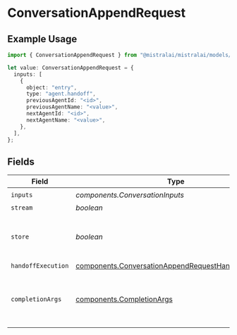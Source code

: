 # ConversationAppendRequest

## Example Usage

```typescript
import { ConversationAppendRequest } from "@mistralai/mistralai/models/components";

let value: ConversationAppendRequest = {
  inputs: [
    {
      object: "entry",
      type: "agent.handoff",
      previousAgentId: "<id>",
      previousAgentName: "<value>",
      nextAgentId: "<id>",
      nextAgentName: "<value>",
    },
  ],
};
```

## Fields

| Field                                                                                                                        | Type                                                                                                                         | Required                                                                                                                     | Description                                                                                                                  |
| ---------------------------------------------------------------------------------------------------------------------------- | ---------------------------------------------------------------------------------------------------------------------------- | ---------------------------------------------------------------------------------------------------------------------------- | ---------------------------------------------------------------------------------------------------------------------------- |
| `inputs`                                                                                                                     | *components.ConversationInputs*                                                                                              | :heavy_check_mark:                                                                                                           | N/A                                                                                                                          |
| `stream`                                                                                                                     | *boolean*                                                                                                                    | :heavy_minus_sign:                                                                                                           | N/A                                                                                                                          |
| `store`                                                                                                                      | *boolean*                                                                                                                    | :heavy_minus_sign:                                                                                                           | Whether to store the results into our servers or not.                                                                        |
| `handoffExecution`                                                                                                           | [components.ConversationAppendRequestHandoffExecution](../../models/components/conversationappendrequesthandoffexecution.md) | :heavy_minus_sign:                                                                                                           | N/A                                                                                                                          |
| `completionArgs`                                                                                                             | [components.CompletionArgs](../../models/components/completionargs.md)                                                       | :heavy_minus_sign:                                                                                                           | White-listed arguments from the completion API                                                                               |